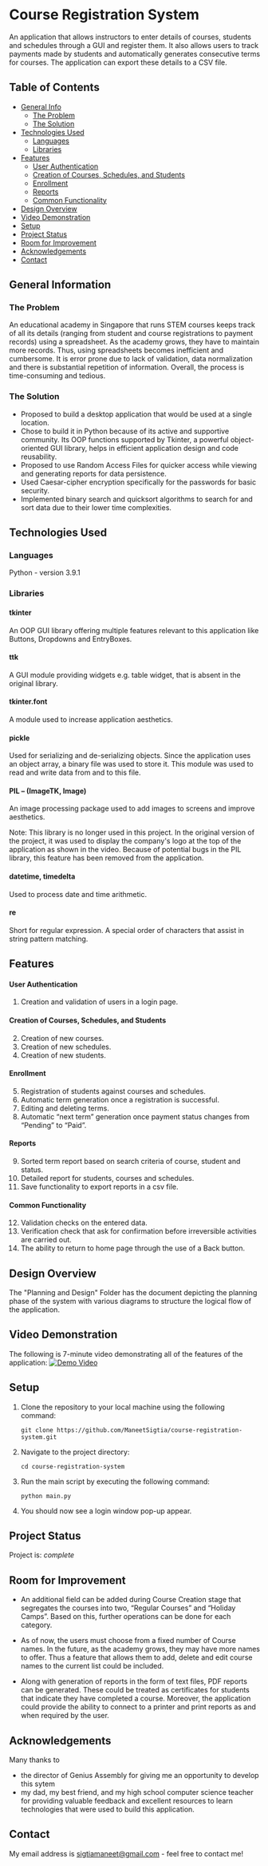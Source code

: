 # Course Registration System
An application that allows instructors to enter details of courses, students and schedules through a GUI and register them. It also allows users to track payments made by students and automatically generates consecutive terms for courses. The application can export these details to a CSV file.


## Table of Contents
* [General Info](#general-information)
  * [The Problem](#the-problem)
  * [The Solution](#the-solution)
* [Technologies Used](#technologies-used)
  * [Languages](#languages)
  * [Libraries](#libraries)
* [Features](#features)
  * [User Authentication](#user-authentication)
  * [Creation of Courses, Schedules, and Students](#creation-of-courses-schedules-and-students)
  * [Enrollment](#enrollment)
  * [Reports](#reports)
  * [Common Functionality](#common-functionality)
* [Design Overview](#design-overview)
* [Video Demonstration](#video-demonstration)
* [Setup](#setup)
* [Project Status](#project-status)
* [Room for Improvement](#room-for-improvement)
* [Acknowledgements](#acknowledgements)
* [Contact](#contact)


## General Information
### The Problem
An educational academy in Singapore that runs STEM courses keeps track of all its details (ranging from student and course registrations to payment records) using a spreadsheet. As the academy grows, they have to maintain more records. Thus, using spreadsheets becomes inefficient and cumbersome. It is error prone due to lack of validation, data normalization and there is substantial repetition of information. Overall, the process is time-consuming and tedious.

### The Solution
- Proposed to build a desktop application that would be used at a single location.
- Chose to build it in Python because of its active and supportive community. Its OOP functions supported by Tkinter, a powerful object-oriented GUI library, helps in efficient application design and code reusability.
- Proposed to use Random Access Files for quicker access while viewing and generating reports for data persistence. 
- Used Caesar-cipher encryption specifically for the passwords for basic security. 
- Implemented binary search and quicksort algorithms to search for and sort data due to their lower time complexities.


## Technologies Used
### Languages
Python - version 3.9.1

### Libraries
#### tkinter
An OOP GUI library offering multiple features relevant to this application like Buttons, Dropdowns and EntryBoxes.

#### ttk
A GUI module providing widgets e.g. table widget, that is absent in the original library.

#### tkinter.font
A module used to increase application aesthetics.

#### pickle
Used for serializing and de-serializing objects. Since the application uses an object array, a binary file was used to store it. This module was used to read and write data from and to this file.

#### PIL – (ImageTK, Image)
An image processing package used to add images to screens and improve aesthetics.

Note: This library is no longer used in this project. In the original version of the project, it was used to display the company's logo at the top of the application as shown in the video. Because of potential bugs in the PIL library, this feature has been removed from the application.

#### datetime, timedelta
Used to process date and time arithmetic.

#### re
Short for regular expression. A special order of characters that assist in string pattern matching.


## Features
#### User Authentication
1. Creation and validation of users in a login page.

#### Creation of Courses, Schedules, and Students
2. Creation of new courses.
3. Creation of new schedules.
4. Creation of new students.

#### Enrollment
5. Registration of students against courses and schedules.
6. Automatic term generation once a registration is successful.
7. Editing and deleting terms.
8. Automatic “next term” generation once payment status changes from “Pending” to “Paid”.

#### Reports
9. Sorted term report based on search criteria of course, student and status.
10. Detailed report for students, courses and schedules.
11. Save functionality to export reports in a csv file.

#### Common Functionality
12. Validation checks on the entered data.
13. Verification check that ask for confirmation before irreversible activities are carried out.
14. The ability to return to home page through the use of a Back button.


## Design Overview
The "Planning and Design" Folder has the document depicting the planning phase of the system with various diagrams to structure the logical flow of the application.


## Video Demonstration
The following is 7-minute video demonstrating all of the features of the application:
[![Demo Video](Screenshot/thumbnail.png)](https://vimeo.com/manage/videos/794941050)


## Setup

1. Clone the repository to your local machine using the following command:

    ``git clone https://github.com/ManeetSigtia/course-registration-system.git``

2. Navigate to the project directory:
    
    ``cd course-registration-system``
  
3. Run the main script by executing the following command:

    ``python main.py``
 
4. You should now see a login window pop-up appear.

 
## Project Status
Project is: _complete_


## Room for Improvement
- An additional field can be added during Course Creation stage that segregates the courses into two, “Regular Courses” and “Holiday Camps”. Based on this, further operations can be done for each category.

- As of now, the users must choose from a fixed number of Course names. In the future, as the academy grows, they may have more names to offer. Thus a feature that allows them to add, delete and edit course names to the current list could be included.

- Along with generation of reports in the form of text files, PDF reports can be generated. These could be treated as certificates for students that indicate they have completed a course. Moreover, the application could provide the ability to connect to a printer and print reports as and when required by the user.


## Acknowledgements
Many thanks to
- the director of Genius Assembly for giving me an opportunity to develop this sytem
- my dad, my best friend, and my high school computer science teacher for providing valuable feedback and excellent resources to learn technologies that were used to build this application.


## Contact
My email address is sigtiamaneet@gmail.com - feel free to contact me!

